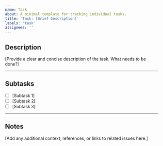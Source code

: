 ```yaml
---
name: Task
about: A minimal template for tracking individual tasks.
title: 'Task: [Brief Description]'
labels: 'task'
assignees: ''
---
```


## Description

[Provide a clear and concise description of the task. What needs to be done?]

---

## Subtasks

- [ ] [Subtask 1]
- [ ] [Subtask 2]
- [ ] [Subtask 3]

---

## Notes

[Add any additional context, references, or links to related issues here.]